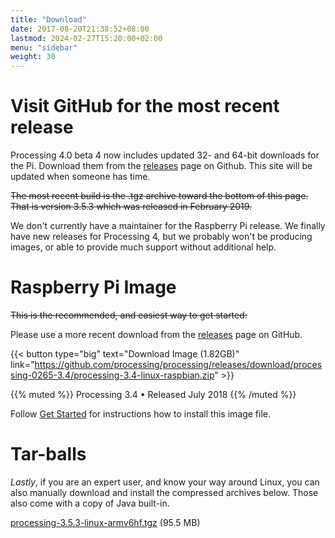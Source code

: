 ```yaml
---
title: "Download"
date: 2017-08-20T21:38:52+08:00
lastmod: 2024-02-27T15:20:00+02:00
menu: "sidebar"
weight: 30
---
```


# Visit GitHub for the most recent release

Processing 4.0 beta 4 now includes updated 32- and 64-bit downloads for the Pi. Download them from the [releases](https://github.com/processing/processing4/releases) page on Github. This site will be updated when someone has time.

~~The most recent build is the .tgz archive toward the bottom of this page. That is version 3.5.3 which was released in February 2019.~~

We don't currently have a maintainer for the Raspberry Pi release. We finally have new releases for Processing 4, but we probably won't be producing images, or able to provide much support without additional help.

# Raspberry Pi Image

~~This is the recommended, and easiest way to get started:~~

Please use a more recent download from the [releases](https://github.com/processing/processing4/releases) page on GitHub.

{{< button type="big" text="Download Image (1.82GB)" link="https://github.com/processing/processing/releases/download/processing-0265-3.4/processing-3.4-linux-raspbian.zip" >}}


{{% muted %}}
Processing 3.4 • Released July 2018
{{% /muted %}}

Follow [Get Started](../get-started) for instructions how to install this image file.

# Tar-balls

_Lastly_, if you are an expert user, and know your way around Linux, you can also manually download and install the compressed archives below. Those also come with a copy of Java built-in.

[processing-3.5.3-linux-armv6hf.tgz](https://github.com/processing/processing/releases/download/processing-0269-3.5.3/processing-3.5.3-linux-armv6hf.tgz) (95.5 MB)
